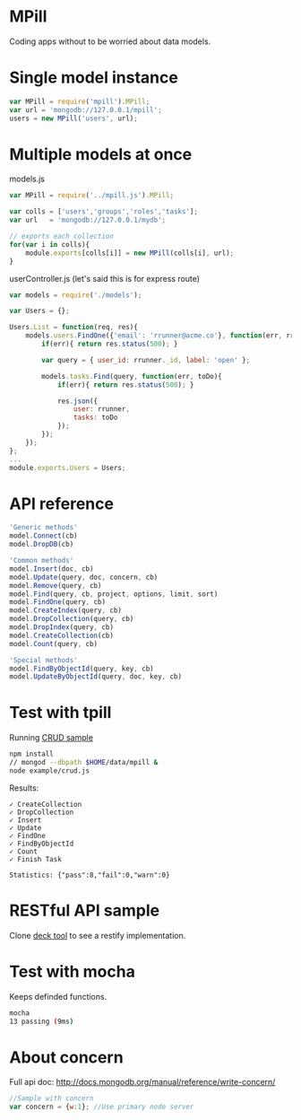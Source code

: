 MPill
===
Coding apps without to be worried about data models.

Single model instance
===
````js
var MPill = require('mpill').MPill;
var url = 'mongodb://127.0.0.1/mpill';
users = new MPill('users', url);
````

Multiple models at once
===
models.js
````js
var MPill = require('../mpill.js').MPill;

var colls = ['users','groups','roles','tasks'];
var url   = 'mongodb://127.0.0.1/mydb';

// exports each collection
for(var i in colls){
	module.exports[colls[i]] = new MPill(colls[i], url);
}
````
userController.js (let's said this is for express route)
````js
var models = require('./models');

var Users = {};

Users.List = function(req, res){
	models.users.FindOne({'email': 'rrunner@acme.co'}, function(err, rrunner){
		if(err){ return res.status(500); }

		var query = { user_id: rrunner._id, label: 'open' };

		models.tasks.Find(query, function(err, toDo){
			if(err){ return res.status(500); }

			res.json({
				user: rrunner,
				tasks: toDo
			});
		});
	});
};
...
module.exports.Users = Users;
````

API reference
===
````js
'Generic methods'
model.Connect(cb)
model.DropDB(cb)

'Common methods'
model.Insert(doc, cb)
model.Update(query, doc, concern, cb)
model.Remove(query, cb)
model.Find(query, cb, project, options, limit, sort)
model.FindOne(query, cb)
model.CreateIndex(query, cb)
model.DropCollection(query, cb)
model.DropIndex(query, cb)
model.CreateCollection(cb)
model.Count(query, cb)

'Special methods'
model.FindByObjectId(query, key, cb)
model.UpdateByObjectId(query, doc, key, cb)
````

Test with tpill
===
Running [CRUD sample](example/crud.js)
````bash
npm install
// mongod --dbpath $HOME/data/mpill &
node example/crud.js
````
Results:
````shell
✓ CreateCollection
✓ DropCollection
✓ Insert
✓ Update
✓ FindOne
✓ FindByObjectId
✓ Count
✓ Finish Task

Statistics: {"pass":8,"fail":0,"warn":0}
````
RESTful API sample
==
Clone [deck tool](https://github.com/MoNoApps/deck) to see a restify implementation.

Test with mocha
===
Keeps definded functions.
```bash
mocha
13 passing (9ms)
```

About concern
===
Full api doc: http://docs.mongodb.org/manual/reference/write-concern/

````js
//Sample with concern
var concern = {w:1}; //Use primary node server
````
